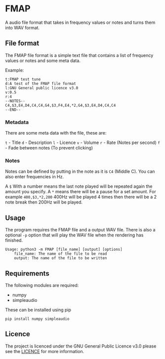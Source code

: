 # FMAP

A audio file format that takes in frequency values or notes and turns them into WAV format.

## File format

The FMAP file format is a simple text file that contains a list of frequency values or notes and some meta data.

Example:

```
t:FMAP test tune
d:A test of the FMAP file format
l:GNU General public licence v3.0 
v:0.5
r:4
--NOTES--
C4,$3,E4,D4,C4,C4,G4,$3,F4,E4,*2,G4,$3,E4,D4,C4,C4
--END--
```

### Metadata

There are some meta data with the file, these are:

`t` - Title
`d` - Description
`l` - Licence
`v` - Volume
`r` - Rate (Notes per second)
`f` - Fade between notes (To prevent clicking)

### Notes

Notes can be defined by putting in the note as it is `C4` (Middle C). You can also enter frequencies in Hz.

A `$` With a number means the last note played will be repeated again the amount you specify. A `*` means there will be a pause for a set amount. For example `400,$3,*2,200` 400Hz will be played 4 times then there will be a 2 note break then 200Hz will be played.

## Usage

The program requires the FMAP file and a output WAV file. There is also a optional `-p` option that will play the WAV file when the rendering has finished.

```
Usage: python3 -m FMAP [file_name] [output] [options]
    file_name: The name of the file to be read
    output: The name of the file to be written
```

## Requirements

The following modules are required:
- numpy
- simpleaudio

These can be installed using pip

```
pip install numpy simpleaudio
```

## Licence

The project is licenced under the GNU General Public Licence v3.0 please see the [LICENCE](LICENCE) for more information.